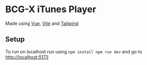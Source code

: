 # BCG-X iTunes Player

Made using [Vue](https://v3.vuejs.org), [Vite](https://vitejs.dev/) and [Tailwind](https://tailwindcss.com/)

## Setup

To run on localhost run using
`npm install
npm run dev`
and go to [http://localhost:5173](http://localhost:5173)